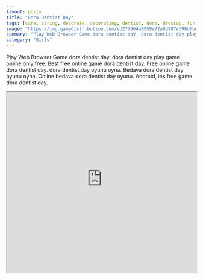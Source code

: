 ```yaml
---
layout: posts
title: "Dora Dentist Day"
tags: [care, caring, decorate, decorating, dentist, dora, dressup, fun, girl, free, online, games, oyna, game, free, games, play, play, games]
image: "https://img.gamedistribution.com/ed277964a8959e72a0d987e598dfbe72.jpg"
summary: "Play Web Browser Game dora dentist day. dora dentist day play game online only free. Best free online game dora dentist day. Free online game dora dentist day. dora dentist day oyunu oyna. Bedava dora dentist day oyunu oyna. Online bedava dora dentist day oyunu. Android, ios free game dora dentist day."
category: "Girls"
---
```


Play Web Browser Game dora dentist day. dora dentist day play game online only free. Best free online game dora dentist day. Free online game dora dentist day. dora dentist day oyunu oyna. Bedava dora dentist day oyunu oyna. Online bedava dora dentist day oyunu. Android, ios free game dora dentist day.

<iframe width="100%" height="480px;" src="https://flash.gamedistribution.com?game=ed277964a8959e72a0d987e598dfbe72"></iframe>